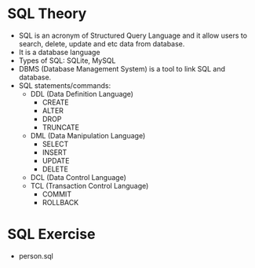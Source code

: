 # SQL Theory
- SQL is an acronym of Structured Query Language and it allow users to search, delete, update and etc data from database. 
- It is a database language 
- Types of SQL: SQLite, MySQL
- DBMS (Database Management System) is a tool to link SQL and database. 
- SQL statements/commands:
    - DDL (Data Definition Language)
        - CREATE
        - ALTER
        - DROP
        - TRUNCATE
    - DML (Data Manipulation Language)
        - SELECT
        - INSERT
        - UPDATE
        - DELETE
    - DCL (Data Control Language)
    - TCL (Transaction Control Language)
        - COMMIT
        - ROLLBACK
# SQL Exercise
- person.sql
    
